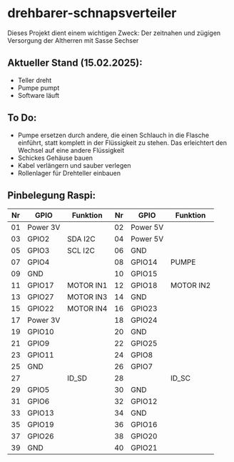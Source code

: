 # drehbarer-schnapsverteiler
Dieses Projekt dient einem wichtigen Zweck: Der zeitnahen und zügigen Versorgung der Altherren mit Sasse Sechser

## Aktueller Stand (15.02.2025):
- Teller dreht
- Pumpe pumpt
- Software läuft

## To Do:
- Pumpe ersetzen durch andere, die einen Schlauch in die Flasche einführt, statt komplett in der Flüssigkeit zu stehen. Das erleichtert den Wechsel auf eine andere Flüssigkeit
- Schickes Gehäuse bauen
- Kabel verlängern und sauber verlegen
- Rollenlager für Drehteller einbauen

## Pinbelegung Raspi:
Nr|GPIO|Funktion|Nr|GPIO|Funktion
|-----|-----|-----|-----|-----|-----|
|01|Power 3V||02|Power 5V||
|03|GPIO2|SDA I2C|04|Power 5V||
|05|GPIO3|SCL I2C|06|GND||
|07|GPIO4||08|GPIO14|PUMPE|
|09|GND||10|GPIO15||
|11|GPIO17|MOTOR IN1|12|GPIO18|MOTOR IN2|
|13|GPIO27|MOTOR IN3|14|GND||
|15|GPIO22|MOTOR IN4|16|GPIO23||
|17|Power 3V||18|GPIO24||
|19|GPIO10||20|GND||
|21|GPIO9||22|GPIO25||
|23|GPIO11||24|GPIO8||
|25|GND||26|GPIO7||
|27||ID_SD|28||ID_SC|
|29|GPIO5||30|GND||
|31|GPIO6||32|GPIO12||
|33|GPIO13||34|GND||
|35|GPIO19||36|GPIO16||
|37|GPIO26||38|GPIO20||
|39|GND||40|GPIO21||

